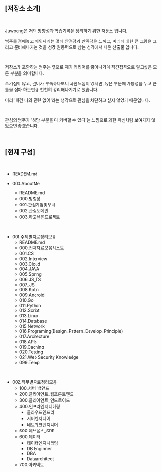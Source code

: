 
</br>


## [저장소 소개]

</br>

Juwoong은 저의 방향성과 학습기록을 정리하기 위한 저장소 입니다.

범주를 정해놓고 채워나가는 것에 안정감과 만족감을 느끼고, 미래에 대한 큰 그림을 그리고 준비해나가는 것을 성장 원동력으로 삼는 성격에서 나온 산출물 입니다.

</br>

저장소가 포함하는 범주는 앞으로 제가 커리어를 쌓아나가며 직간접적으로 알고싶은 모든 부분을 의미합니다.

호기심이 많고, 깊이가 부족하다보니 과한느낌이 있지만, 많은 부분에 가능성을 두고 큰 틀을 잡아 하는만큼 천천히 정리해나가기로 했습니다.

미리 '이건 나와 관련 없어'라는 생각으로 관심을 차단하고 싶지 않았기 때문입니다.

</br>


관심의 범주가 '해당 부분을 다 커버할 수 있다'는 느낌으로 과한 욕심처럼 보여지지 않았으면 좋겠습니다. 



</br>


## [현재 구성]


</br>


- READEM.md

-  000.AboutMe
    - README.md
    - 000.방향성
    - 001.관심기업및부서
    - 002.관심도메인
    - 003.하고싶은프로젝트

</br>

- 001.주제별자로졍리모음
    - README.md
    - 000.전체자료모음리스트
    - 001.CS
    - 002.Interview
    - 003.Cloud
    - 004.JAVA
    - 005.Spring
    - 006.JS_TS
    - 007..JS
    - 008.Kotln
    - 009.Android
    - 010.Go
    - 011.Python
    - 012.Script
    - 013.Linux
    - 014.Database
    - 015.Network
    - 016.Programing(Design_Pattern_Develop_Principle)
    - 017.Arcitecture
    - 018.APIs
    - 019.Caching
    - 020.Testing
    - 021.Web Security Knowledge
    - 099.Temp
</br>

- 002.직무별자료정리모음
    - 100.서버_백앤드
    - 200.클라이언트_웹프론트앤드
    - 300.클라이언트_안드로이드
    - 400.인프라엔지니어링
        - 클라우드인프라
        - 서버엔지니어
        - 네트워크엔지니어
    - 500.데브옵스_SRE
    - 600.데이터
        - 데이터엔지니러잉
        - DB Enginner
        - DBA
        - Dataarchitect
    - 700.아키텍트 


